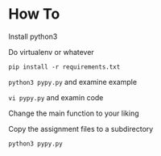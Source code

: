 # How To

Install python3

Do virtualenv or whatever

```pip install -r requirements.txt```

```python3 pypy.py``` and examine example

```vi pypy.py``` and examin code

Change the main function to your liking

Copy the assignment files to a subdirectory

```python3 pypy.py```
